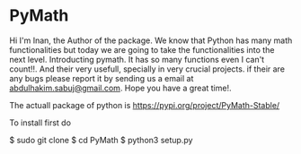 # PyMath

Hi I'm Inan, the Author of the package. We know that Python has many math functionalities but today we are going to take the functionalities into the next level. Introducting pymath. It has so many functions even I can't count!!. And their very usefull, specially in very crucial projects. if their are any bugs please report it by sending us a email at <abdulhakim.sabuj@gmail.com>. Hope you have a great time!.

The actuall package of python is <https://pypi.org/project/PyMath-Stable/>

To install first do

$ sudo git clone 
$ cd PyMath
$ python3 setup.py

